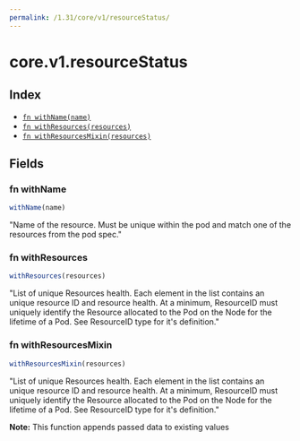 ```yaml
---
permalink: /1.31/core/v1/resourceStatus/
---
```


# core.v1.resourceStatus



## Index

* [`fn withName(name)`](#fn-withname)
* [`fn withResources(resources)`](#fn-withresources)
* [`fn withResourcesMixin(resources)`](#fn-withresourcesmixin)

## Fields

### fn withName

```ts
withName(name)
```

"Name of the resource. Must be unique within the pod and match one of the resources from the pod spec."

### fn withResources

```ts
withResources(resources)
```

"List of unique Resources health. Each element in the list contains an unique resource ID and resource health. At a minimum, ResourceID must uniquely identify the Resource allocated to the Pod on the Node for the lifetime of a Pod. See ResourceID type for it's definition."

### fn withResourcesMixin

```ts
withResourcesMixin(resources)
```

"List of unique Resources health. Each element in the list contains an unique resource ID and resource health. At a minimum, ResourceID must uniquely identify the Resource allocated to the Pod on the Node for the lifetime of a Pod. See ResourceID type for it's definition."

**Note:** This function appends passed data to existing values